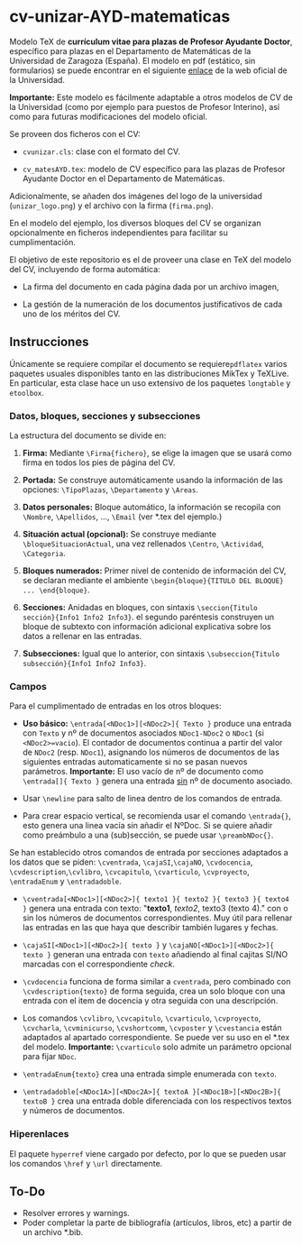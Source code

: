 # cv-unizar-AYD-matematicas

Modelo TeX de **currículum vitae para plazas de Profesor Ayudante Doctor**, específico para plazas en el Departamento de Matemáticas de la Universidad de Zaragoza (España). El modelo en pdf (estático, sin formularios) se puede encontrar en el siguiente [enlace](https://recursoshumanos.unizar.es/servicio-pdi/seleccion-de-personal-pdi/modelos-de-curriculo) de la web oficial de la Universidad.

**Importante:** Este modelo es fácilmente adaptable a otros modelos de CV de la Universidad (como por ejemplo para puestos de Profesor Interino), así como para futuras modificaciones del modelo oficial.

Se proveen dos ficheros con el CV:

- `cvunizar.cls`: clase con el formato del CV.

- `cv_matesAYD.tex`: modelo de CV específico para las plazas de Profesor Ayudante Doctor en el Departamento de Matemáticas.

Adicionalmente, se añaden dos imágenes del logo de la universidad (`unizar_logo.png`) y el archivo con la firma (`firma.png`).

En el modelo del ejemplo, los diversos bloques del CV se organizan opcionalmente en ficheros independientes para facilitar su cumplimentación.

El objetivo de este repositorio es el de proveer una clase en TeX del modelo del CV, incluyendo de forma automática:

- La firma del documento en cada página dada por un archivo imagen,

- La gestión de la numeración de los documentos justificativos de cada uno de los méritos del CV.

## Instrucciones

Únicamente se requiere compilar el documento se requiere`pdflatex` varios paquetes usuales disponibles tanto en las distribuciones MikTex y TeXLive. En particular, esta clase hace un uso extensivo de los paquetes `longtable` y `etoolbox`.

### Datos, bloques, secciones y subsecciones

La estructura del documento se divide en:

1. **Firma:** Mediante `\Firma{fichero}`, se elige la imagen que se usará como firma en todos los pies de página del CV.

2. **Portada:** Se construye automáticamente usando la información de las opciones: `\TipoPlazas`, `\Departamento` y `\Areas`. 

3. **Datos personales:** Bloque automático, la información se recopila con `\Nombre`, `\Apellidos`, ..., `\Email` (ver *.tex del ejemplo.)

4. **Situación actual (opcional):** Se construye mediante `\bloqueSituacionActual`, una vez rellenados `\Centro`, `\Actividad`, `\Categoria`.

5. **Bloques numerados:** Primer nivel de contenido de información del CV, se declaran mediante el ambiente `\begin{bloque}{TITULO DEL BLOQUE} ... \end{bloque}`.

6. **Secciones:** Anidadas en bloques, con sintaxis `\seccion{Titulo sección}{Info1 Info2 Info3}`. el segundo paréntesis construyen un bloque de subtexto con información adicional explicativa sobre los datos a rellenar en las entradas.

7. **Subsecciones:** Igual que lo anterior, con sintaxis `\subseccion{Titulo subsección}{Info1 Info2 Info3}`.

### Campos

Para el cumplimentado de entradas en los otros bloques:

- **Uso básico:** `\entrada[<NDoc1>][<NDoc2>]{ Texto }` produce una entrada con `Texto` y nº de documentos asociados `NDoc1-NDoc2` o `NDoc1` (si `<NDoc2>=vacio`). El contador de documentos continua a partir del valor de `NDoc2` (resp. `NDoc1`), asignando los números de documentos de las siguientes entradas automaticamente si no se pasan nuevos parámetros. **Importante:** El uso vacío de nº de documento como `\entrada[]{ Texto }` genera una entrada <u>sin</u> nº de documento asociado.

- Usar `\newline` para salto de linea dentro de los comandos de entrada.

- Para crear espacio vertical, se recomienda usar el comando `\entrada{}`, esto genera una linea vacía sin añadir el NºDoc. Si se quiere añadir como preámbulo a una (sub)sección, se puede usar `\preambNDoc{}`.

Se han establecido otros comandos de entrada por secciones adaptados a los datos que se piden: `\cventrada`, `\cajaSI`,`\cajaNO`, `\cvdocencia`, `\cvdescription`,`\cvlibro`, `\cvcapitulo`, `\cvarticulo`, `\cvproyecto`, `\entradaEnum` y `\entradadoble`.

- `\cventrada[<NDoc1>][<NDoc2>]{ texto1 }{ texto2 }{ texto3 }{ texto4 }` genera una entrada con texto: "**texto1**, _texto2_, texto3 (texto 4)." con o sin los números de documentos correspondientes. Muy útil para rellenar las entradas en las que haya que describir también lugares y fechas.

- `\cajaSI[<NDoc1>][<NDoc2>]{ texto }` y `\cajaNO[<NDoc1>][<NDoc2>]{ texto }` generan una entrada con `texto` añadiendo al final cajitas SI/NO marcadas con el correspondiente _check_.

- `\cvdocencia` funciona de forma similar a `cventrada`, pero combinado con `\cvdescription{texto}` de forma seguida, crea un solo bloque con una entrada con el item de docencia y otra seguida con una descripción.

- Los comandos `\cvlibro`, `\cvcapitulo`, `\cvarticulo`, `\cvproyecto`, `\cvcharla`, `\cvminicurso`, `\cvshortcomm`, `\cvposter` y `\cvestancia` están adaptados al apartado correspondiente. Se puede ver su uso en el *.tex del modelo. **Importante:** `\cvarticulo` solo admite un parámetro opcional para fijar `NDoc`.

- `\entradaEnum{texto}` crea una entrada simple enumerada con `texto`.

- `\entradadoble[<NDoc1A>][<NDoc2A>]{ textoA }[<NDoc1B>][<NDoc2B>]{ textoB }` crea una entrada doble diferenciada con los respectivos textos y números de documentos.

### Hiperenlaces

El paquete `hyperref` viene cargado por defecto, por lo que se pueden usar los comandos `\href` y `\url` directamente.

## To-Do

- Resolver errores y warnings.
- Poder completar la parte de bibliografía (artículos, libros, etc) a partir de un archivo *.bib.
